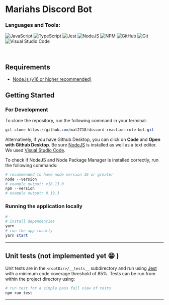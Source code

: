 # Mariahs Discord Bot

### Languages and Tools:

![JavaScript](https://img.shields.io/badge/javascript-%23323330.svg?style=for-the-badge&logo=javascript&logoColor=%23F7DF1E)
![TypeScript](https://img.shields.io/badge/typescript-%23007ACC.svg?style=for-the-badge&logo=typescript&logoColor=white)
![Jest](https://img.shields.io/badge/-jest-%23C21325?style=for-the-badge&logo=jest&logoColor=white)
![NodeJS](https://img.shields.io/badge/node.js-6DA55F?style=for-the-badge&logo=node.js&logoColor=white)
![NPM](https://img.shields.io/badge/NPM-%23000000.svg?style=for-the-badge&logo=npm&logoColor=white)
![GitHub](https://img.shields.io/badge/github-%23121011.svg?style=for-the-badge&logo=github&logoColor=white)
![Git](https://img.shields.io/badge/git-%23F05033.svg?style=for-the-badge&logo=git&logoColor=white)
![Visual Studio Code](https://img.shields.io/badge/Visual%20Studio%20Code-0078d7.svg?style=for-the-badge&logo=visual-studio-code&logoColor=white)

<br />

## Requirements

- [Node.js (v16 or higher recommended)](https://nodejs.org/en/)

## Getting Started

### For Development

To clone the repository, run the following command in your terminal:

```powershell
git clone https://github.com/mat2718/discord-reaction-role-bot.git
```

Alternatively, if you have Github Desktop, you can click on **Code** and **Open with Github Desktop**.
Be sure [NodeJS](https://nodejs.org/en/download/) is installed as well as a text editor. We used [Visual Studio Code](https://code.visualstudio.com/download).

To check if NodeJS and Node Package Manager is installed correctly, run the following commands:

```powershell
# recommended to have node version 16 or greater
node --version
# example output: v18.13.0
npm --version
# example output: 8.19.3
```

### Running the application locally

```powershell
#
# install dependencies
yarn
# run the app locally
yarn start
```

---

## Unit tests (not implemented yet 😁 )

Unit tests are in the `<rootDir>/__tests__` subdirectory and run using [Jest](https://jestjs.io/) with a minimum code coverage threshold of 85%. Tests can be run from within the
project directory using:

```powershell
# run test for a simple pass fail view of tests
npm run test
```

---
